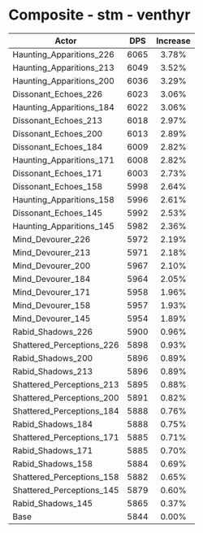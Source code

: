 # Composite - stm - venthyr
| Actor | DPS | Increase |
|---|:---:|:---:|
|Haunting_Apparitions_226|6065|3.78%|
|Haunting_Apparitions_213|6049|3.52%|
|Haunting_Apparitions_200|6036|3.29%|
|Dissonant_Echoes_226|6023|3.06%|
|Haunting_Apparitions_184|6022|3.06%|
|Dissonant_Echoes_213|6018|2.97%|
|Dissonant_Echoes_200|6013|2.89%|
|Dissonant_Echoes_184|6009|2.82%|
|Haunting_Apparitions_171|6008|2.82%|
|Dissonant_Echoes_171|6003|2.73%|
|Dissonant_Echoes_158|5998|2.64%|
|Haunting_Apparitions_158|5996|2.61%|
|Dissonant_Echoes_145|5992|2.53%|
|Haunting_Apparitions_145|5982|2.36%|
|Mind_Devourer_226|5972|2.19%|
|Mind_Devourer_213|5971|2.18%|
|Mind_Devourer_200|5967|2.10%|
|Mind_Devourer_184|5964|2.05%|
|Mind_Devourer_171|5958|1.96%|
|Mind_Devourer_158|5957|1.93%|
|Mind_Devourer_145|5954|1.89%|
|Rabid_Shadows_226|5900|0.96%|
|Shattered_Perceptions_226|5898|0.93%|
|Rabid_Shadows_200|5896|0.89%|
|Rabid_Shadows_213|5896|0.89%|
|Shattered_Perceptions_213|5895|0.88%|
|Shattered_Perceptions_200|5891|0.82%|
|Shattered_Perceptions_184|5888|0.76%|
|Rabid_Shadows_184|5888|0.75%|
|Shattered_Perceptions_171|5885|0.71%|
|Rabid_Shadows_171|5885|0.70%|
|Rabid_Shadows_158|5884|0.69%|
|Shattered_Perceptions_158|5882|0.65%|
|Shattered_Perceptions_145|5879|0.60%|
|Rabid_Shadows_145|5865|0.37%|
|Base|5844|0.00%|
